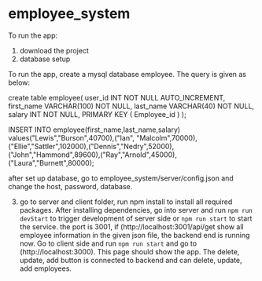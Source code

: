 # employee_system

To run the app:
1. download the project
2. database setup

To run the app, create a mysql database employee. The query is given as below:

create table employee(
   user_id INT NOT NULL AUTO_INCREMENT,
   first_name VARCHAR(100) NOT NULL,
   last_name VARCHAR(40) NOT NULL,
   salary INT NOT NULL,
   PRIMARY KEY ( Employee_id )
);

INSERT INTO employee(first_name,last_name,salary) values("Lewis","Burson",40700),("Ian", "Malcolm",70000),("Ellie","Sattler",102000),("Dennis","Nedry",52000),("John","Hammond",89600),("Ray","Arnold",45000),("Laura","Burnett",80000);

after set up database, go to employee_system/server/config.json and change the host, password, database.

3. go to server and client folder, run npm install to install all required packages. After installing dependencies, go into server and run `npm run devStart` to trigger development of server side or `npm run start` to start the service. the port is 3001, if (http://localhost:3001/api/get show all employee information in the given json file, the backend end is running now. Go to client side and run `npm run start` and go to (http://localhost:3000). This page should show the app. The delete, update, add button is connected to backend and can delete, update, add employees.


